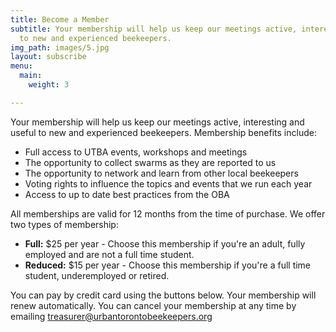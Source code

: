```yaml
---
title: Become a Member
subtitle: Your membership will help us keep our meetings active, interesting and useful
  to new and experienced beekeepers.
img_path: images/5.jpg
layout: subscribe
menu:
  main:
    weight: 3

---
```

Your membership will help us keep our meetings active, interesting and useful to new and experienced beekeepers. Membership benefits include:

* Full access to UTBA events, workshops and meetings
* The opportunity to collect swarms as they are reported to us 
* The opportunity to network and learn from other local beekeepers
* Voting rights to influence the topics and events that we run each year
* Access to up to date best practices from the OBA

All memberships are valid for 12 months from the time of purchase. We offer two types of membership:

* **Full:** $25 per year - Choose this membership if you're an adult, fully employed and are not a full time student.
* **Reduced:** $15 per year - Choose this membership if you're a full time student, underemployed or retired.

You can pay by credit card using the buttons below. Your membership will renew automatically. You can cancel your membership at any time by emailing treasurer@urbantorontobeekeepers.org